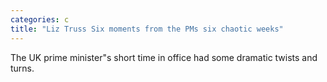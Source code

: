```yaml
---
categories: c
title: "Liz Truss Six moments from the PMs six chaotic weeks"
---
```

The UK prime minister"s short time in office had some dramatic twists and turns.